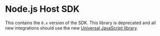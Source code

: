 # Node.js Host SDK

This contains the `0.x` version of the SDK. This library is deprecated and all new integrations should use the new [Universal JavaScript library](https://github.com/extism/js-sdk#readme).

